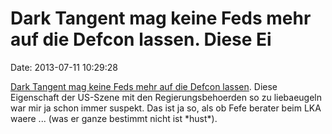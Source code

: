 Dark Tangent mag keine Feds mehr auf die Defcon lassen. Diese Ei
================================================================

Date: 2013-07-11 10:29:28

[Dark Tangent mag keine Feds mehr auf die Defcon
lassen](https://www.defcon.org/#dc21fedbreak). Diese Eigenschaft der
US-Szene mit den Regierungsbehoerden so zu liebaeugeln war mir ja schon
immer suspekt. Das ist ja so, als ob Fefe berater beim LKA waere \...
(was er ganze bestimmt nicht ist \*hust\*).
